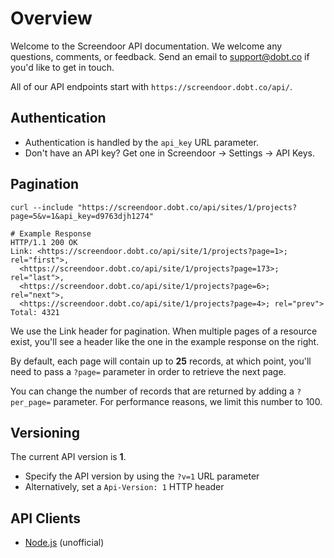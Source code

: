# Overview

Welcome to the Screendoor API documentation. We welcome any questions, comments,
or feedback. Send an email to [support@dobt.co](mailto:support@dobt.co) if you'd like to get in touch.

All of our API endpoints start with `https://screendoor.dobt.co/api/`.

## Authentication

- Authentication is handled by the `api_key` URL parameter.
- Don't have an API key? Get one in Screendoor -> Settings -> API Keys.

## Pagination

```shell
curl --include "https://screendoor.dobt.co/api/sites/1/projects?page=5&v=1&api_key=d9763djh1274"

# Example Response
HTTP/1.1 200 OK
Link: <https://screendoor.dobt.co/api/site/1/projects?page=1>; rel="first">,
  <https://screendoor.dobt.co/api/site/1/projects?page=173>; rel="last">,
  <https://screendoor.dobt.co/api/site/1/projects?page=6>; rel="next">,
  <https://screendoor.dobt.co/api/site/1/projects?page=4>; rel="prev">
Total: 4321
```

We use the Link header for pagination. When multiple pages of a resource exist, you'll see a header like the one in the example response on the right.

By default, each page will contain up to **25** records, at which point, you'll need to pass a `?page=` parameter in order to retrieve the next page.

You can change the number of records that are returned by adding a `?per_page=` parameter. For performance reasons, we limit this number to 100.

## Versioning

The current API version is **1**.

- Specify the API version by using the `?v=1` URL parameter
- Alternatively, set a `Api-Version: 1` HTTP header

## API Clients

- [Node.js](https://www.npmjs.com/package/screendoor-api-node) (unofficial)
